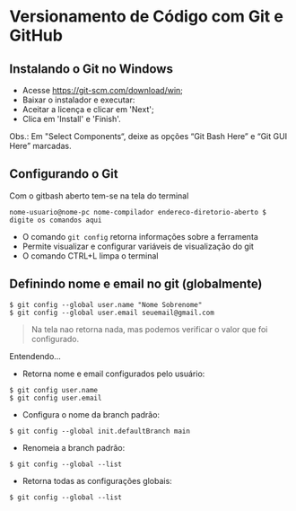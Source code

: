 # Versionamento de Código com Git e GitHub

## Instalando o Git no Windows

- Acesse <https://git-scm.com/download/win>;
- Baixar o instalador e executar:
- Aceitar a licença e clicar em 'Next';
- Clica em 'Install' e 'Finish'.

Obs.: Em "Select Components“, deixe as opções “Git Bash Here” e “Git GUI Here” marcadas.

## Configurando o Git

Com o gitbash aberto tem-se na tela do terminal

`nome-usuario@nome-pc nome-compilador endereco-diretorio-aberto $ digite os comandos aqui `

- O comando `git config` retorna informações sobre a ferramenta
- Permite visualizar e configurar variáveis de visualização do git
- O comando CTRL+L limpa o terminal

## Definindo nome e email no git (globalmente)

```
$ git config --global user.name "Nome Sobrenome"
$ git config --global user.email seuemail@gmail.com
```

> Na tela nao retorna nada, mas podemos verificar o valor que foi configurado.

Entendendo...

- Retorna nome e email configurados pelo usuário:

```
$ git config user.name
$ git config user.email
```

- Configura o nome da branch padrão:

`$ git config --global init.defaultBranch main`

- Renomeia a branch padrão:

`$ git config --global --list`

- Retorna todas as configurações globais:

`$ git config --global --list`